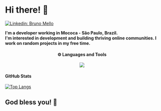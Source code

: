# Hi there! :wave:

[![Linkedin: Bruno Mello](https://img.shields.io/badge/-brunomelloxd-blue?style=flat-square&logo=Linkedin&logoColor=white&link=https://www.linkedin.com/in/brunomelloxd/)](https://www.linkedin.com/in/brunomelloxd/)

**I'm a developer working in Mococa - São Paulo, Brazil.** 
<br />
**I'm interested in development and building thriving online communities. I work on random projects in my free time.**
<br />
<h4 align="center">
    ⚙️ Languages and Tools
</h4>

<p align="center">
    <img src="https://skillicons.dev/icons?i=html,css,js,angular,nestjs,nodejs,react,vite,nextjs,ts,php,docker,linux,vscode,postman&theme=light" />
</p>

<h4>GitHub Stats</h4>

[![Top Langs](https://github-readme-stats-omega-ten-62.vercel.app/api/top-langs/?username=BrunomelloxD&show_icons=true&theme=default&hide=java,html&langs_count=3)](https://github.com/anuraghazra/github-readme-stats)

## God bless you! :pray:
